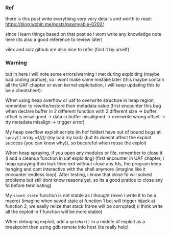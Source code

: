 ### Ref

there is this post write everything very very details and worth to read: https://blog.wohin.me/posts/pawnyable-0202/

since i learn things based on that post so i wont write any knowledge note here (its also a good reference to review later)

vilex and solz github are also nice to refer (find it by urself)

### Warning

but in here i will note some errors/warning i met during exploiting (maybe bad coding pratice), so i wont make same mistake later (this maybe contain all the UAF chapter or even kernel exploitation, i will keep updating this to be a cheatsheet):

When using heap overflow or uaf to overwrite structure in heap region, remember to rewrite/restore their metadata value (first encounter this bug when declare buffer in 2 different function with 2 different size -> buffer offset is misaligned -> data in buffer misaligned -> overwrite wrong offset -> tty metadata misalign -> trigger error)

My heap overflow exploit scripts (in hof folder) have out of bound bugs at `spray[]` array *=)))))* (my bad my bad) (but its doesnt affect the exploit success (you can know why)), so becareful when reuse the exploit

When heap spraying, if you open any modules or file, remember to close it (i add a cleanup function in uaf exploiting) (first encounter in UAF chapter, i heap spraying then leak then exit without close any fds, the program keep hanging and cant interactive with the shell anymore (imagine like it encounter endless loop). After testing, i know that close fd will solved problems but still dont know reasons yet, so its a good pratice to close any fd before terminating)

My `saved_state` function is not stable as i thought (even i write it to be a macro) (imagine when saved state at function 1 but will trigger hijack at function 2, we easily relize that stack frame will be corrupted) (i think write all the exploit in 1 function will be more stable)

When debuging exploit, add a `getchar()` in a middle of exploit as a breakpoint then using gdb remote into host (its really help)